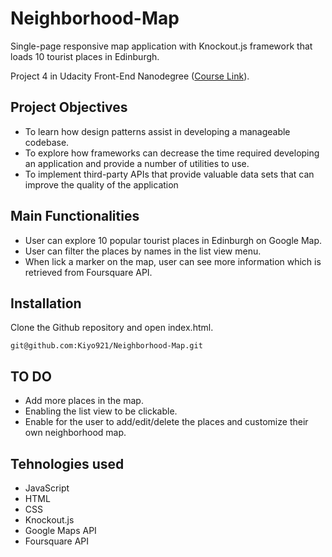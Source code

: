 # Neighborhood-Map
Single-page responsive map application with Knockout.js framework that loads 10 tourist places in Edinburgh.

Project 4 in Udacity Front-End Nanodegree ([Course Link](https://www.udacity.com/course/front-end-web-developer-nanodegree--nd001)). 

## Project Objectives
- To learn how design patterns assist in developing a manageable codebase. 
- To explore how frameworks can decrease the time required developing an application and provide a number of utilities to use. 
- To implement third-party APIs that provide valuable data sets that can improve the quality of the application

## Main Functionalities

- User can explore 10 popular tourist places in Edinburgh on Google Map.
- User can filter the places by names in the list view menu.
- When lick a marker on the map, user can see more information which is retrieved from Foursquare API.

## Installation

Clone the Github repository and open index.html.

`git@github.com:Kiyo921/Neighborhood-Map.git`

## TO DO
- Add more places in the map.
- Enabling the list view to be clickable.
- Enable for the user to add/edit/delete the places and customize their own neighborhood map.

## Tehnologies used
- JavaScript
- HTML
- CSS
- Knockout.js 
- Google Maps API
- Foursquare API
